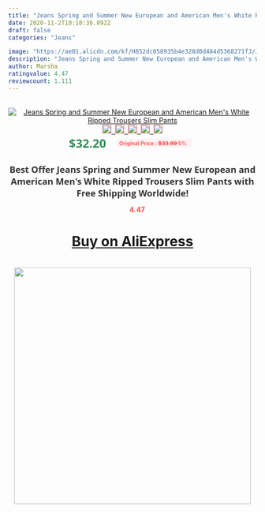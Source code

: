 ```yaml
---
title: "Jeans Spring and Summer New European and American Men's White Ripped Trousers Slim Pants"
date: 2020-11-2T10:10:36.892Z
draft: false
categories: "Jeans"

image: "https://ae01.alicdn.com/kf/H852dc058935b4e328d0d484d5368271fJ/Jeans-Spring-and-Summer-New-European-and-American-Men-s-White-Ripped-Trousers-Slim-Pants.jpg"
description: "Jeans Spring and Summer New European and American Men's White Ripped Trousers Slim Pants"
author: Marsha
ratingvalue: 4.47
reviewcount: 1.111
---
```

<br>
<div style="text-align: center;">
<a href="https://s.click.aliexpress.com/e/_ACJ3d7" target="_blank" rel="nofollow noopener noreferrer"><img alt="Jeans Spring and Summer New European and American Men's White Ripped Trousers Slim Pants" class="magnifier-image" src="https://ae01.alicdn.com/kf/H852dc058935b4e328d0d484d5368271fJ/Jeans-Spring-and-Summer-New-European-and-American-Men-s-White-Ripped-Trousers-Slim-Pants.jpg_640x640.jpg">
<br>
<img style="border:1px solid salmon" src="https://ae01.alicdn.com/kf/H852dc058935b4e328d0d484d5368271fJ/Jeans-Spring-and-Summer-New-European-and-American-Men-s-White-Ripped-Trousers-Slim-Pants.jpg_120x120.jpg">&nbsp;&nbsp;<img style="border:1px solid salmon" src="https://ae01.alicdn.com/kf/Hffac87d57fdd49fda6d328ea5c7f5bb2E/Jeans-Spring-and-Summer-New-European-and-American-Men-s-White-Ripped-Trousers-Slim-Pants.jpg_120x120.jpg">&nbsp;&nbsp;<img style="border:1px solid salmon" src="https://ae01.alicdn.com/kf/H28877aacc490437da96ba3ff93498757D/Jeans-Spring-and-Summer-New-European-and-American-Men-s-White-Ripped-Trousers-Slim-Pants.jpg_120x120.jpg">&nbsp;&nbsp;<img style="border:1px solid salmon" src="_120x120.jpg">&nbsp;&nbsp;<img style="border:1px solid salmon" src="https://ae01.alicdn.com/kf/H5c0118e40f2745289df944d37fc7eba0z/Jeans-Spring-and-Summer-New-European-and-American-Men-s-White-Ripped-Trousers-Slim-Pants.jpg_120x120.jpg"></a></div><br0>
<div style="text-align: center;"><span style="background-color: white; border: 0px; box-sizing: border-box; color: seagreen; display: inline-block; font-family: &quot;open sans&quot; , &quot;arial&quot; , &quot;helvetica&quot; , sans-serif , &quot;heiti&quot;; font-size: 24px; font-stretch: inherit; font-weight: 700; line-height: inherit; margin: 0px 10px 0px 0px; padding: 0px; vertical-align: middle;">$32.20 </span>
<span style="background: rgb(255 , 241 , 241); border-radius: 3px; border: 0px; box-sizing: border-box; color: #ff4747; display: inline-block; font-family: inherit; font-size: 12px; font-stretch: inherit; font-style: inherit; font-variant: inherit; font-weight: 600; line-height: inherit; margin: 0px; padding: 2px 5px; transform: scale(0.9); vertical-align: middle;">Original Price : <b style="text-decoration: line-through;">$33.89 </b> 5%&nbsp;&nbsp;</span></div>
<h1 style="color: #333333; display: inline-block; font-family: &quot;open sans&quot; , &quot;arial&quot; , &quot;helvetica&quot; , sans-serif , &quot;heiti&quot;; font-size: 18px; font-stretch: inherit; font-weight: 700; text-align: center;">Best Offer Jeans Spring and Summer New European and American Men's White Ripped Trousers Slim Pants with Free Shipping Worldwide!</h1>
<div style="color: #ff4747; text-align: center;">
<img src="https://4.bp.blogspot.com/-M0ZcTcb-5uY/XleCXlxnR4I/AAAAAAAAAEc/OrjgMkXV1oMQFaCRZj5HQwOCBcu3w1FegCPcBGAYYCw/s1600/star.png" style="height: 15px;">&nbsp;<b>4.47</b></div>
<div class="button_cont" align="center"><a class="buynow_a" href="https://s.click.aliexpress.com/e/_ACJ3d7" target="_blank" rel="nofollow noopener noreferrer"><H1>Buy on AliExpress</H1></a></div><br>
<div class="separator" style="clear: both; text-align: center;">
<img src="https://lh3.googleusercontent.com/-pTy5HemUv9M/XlePHvY0dAI/AAAAAAAAAE4/0nX5iRUoIWY8eMW9Dpxeirr157OZliDIgCLcBGAsYHQ/s1600/badge.gif" width="480">
</div>
